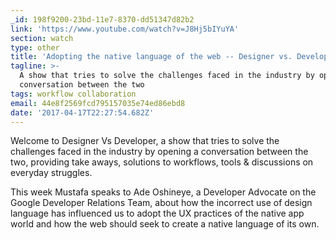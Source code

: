 ```yaml
---
_id: 198f9200-23bd-11e7-8370-dd51347d82b2
link: 'https://www.youtube.com/watch?v=J8Hj5bIYuYA'
section: watch
type: other
title: 'Adopting the native language of the web -- Designer vs. Developer #3'
tagline: >-
  A show that tries to solve the challenges faced in the industry by opening a
  conversation between the two
tags: workflow collaboration
email: 44e8f2569fcd795157035e74ed86ebd8
date: '2017-04-17T22:27:54.682Z'
---
```

Welcome to Designer Vs Developer, a show that tries to solve the challenges faced in the industry by opening a conversation between the two, providing take aways, solutions to workflows, tools & discussions on everyday struggles.

This week Mustafa speaks to Ade Oshineye, a Developer Advocate on the Google Developer Relations Team, about how the incorrect use of design language has influenced us to adopt the UX practices of the native app world and how the web should seek to create a native language of its own.
